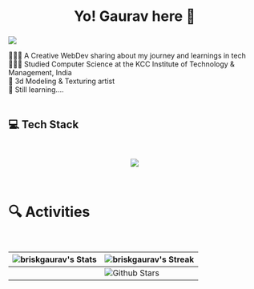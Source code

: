 <h1 align="center">Yo! Gaurav here 🚀</h1>
<h3 align="center"></h3>

![](https://komarev.com/ghpvc/?username=briskgaurav&style=for-the-badge&color=orange)

👩🏻‍💻 A Creative WebDev sharing about my journey and learnings in tech<br/>
👩🏻‍🎓 Studied Computer Science at the KCC Institute of Technology & Management, India <br/>
🎨 3d Modeling & Texturing artist <br/>
💭 Still learning....
<br/>
<br/>

<!-- GitHub stats from https://github.com/anuraghazra/github-readme-stats -->
<h2>💻 Tech Stack </h2>
</br>
<p align="center">
  <a href="https://skillicons.dev">
    <img src="https://skillicons.dev/icons?i=html,css,js,ts,threejs,tailwind,react,redux,kotlin,firebase,git,github,figma,blender,greensock" />
  </a>
</p>

<br/>

# 🔍 Activities
<br>

| ![briskgaurav's Stats](https://github-readme-stats.vercel.app/api?username=briskgaurav&theme=vue-dark&show_icons=true&hide_border=true&count_private=true) | ![briskgaurav's Streak](https://github-readme-streak-stats.herokuapp.com/?user=briskgaurav&theme=vue-dark&hide_border=true)                                                                           |
| --------------------------------------------------------------------------------------------------------------------------------- | ----------------------------------------------------------------------------------------------------------------------------------------------------------------------------------------------------------------- |
|  | ![Github Stars](https://github-readme-stats.vercel.app/api?username=briskgaurav&show_icons=true&hide_border=true&locale=en&count_private=true&hide_rank=true&custom_title=My%20GitHub%20Stats&theme=vue-dark) |

